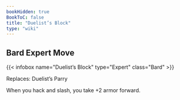 ```yaml
---
bookHidden: true
BookToC: false
title: "Duelist’s Block"
type: "wiki"
---
```

## Bard Expert Move
{{< infobox name="Duelist’s Block" type="Expert" class="Bard" >}}

Replaces: Duelist’s Parry

When you hack and slash, you take +2 armor forward.